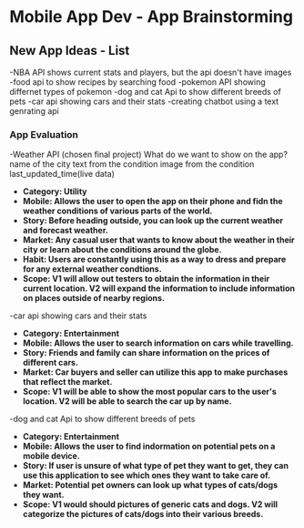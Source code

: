 Mobile App Dev - App Brainstorming
===

## New App Ideas - List
-NBA API
    shows current stats and players, but the api doesn't have images
-food api to show recipes by searching food
-pokemon API showing differnet types of pokemon
-dog and cat Api to show different breeds of pets
-car api showing cars and their stats
-creating chatbot using a text genrating api

### App Evaluation

-Weather API (chosen final project)
What do we want to show on the app?
name of the city
text from the condition
image from the condition
last_updated_time(live data)
- **Category: Utility**
- **Mobile: Allows the user to open the app on their phone and fidn the weather conditions of various parts of the world.**
- **Story: Before heading outside, you can look up the current weather and forecast weather.**
- **Market: Any casual user that wants to know about the weather in their city or learn about the conditions around the globe.**
- **Habit: Users are constantly using this as a way to dress and prepare for any external weather condtions.**
- **Scope: V1 will allow out testers to obtain the information in their current location. V2 will expand the information to include information on places outside of nearby regions.**

-car api showing cars and their stats
- **Category: Entertainment**
- **Mobile: Allows the user to search information on cars while travelling.**
- **Story: Friends and family can share information on the prices of different cars.**
- **Market: Car buyers and seller can utilize this app to make purchases that reflect the market.**
- **Scope: V1 will be able to show the most popular cars to the user's location. V2 will be able to search the car up by name.**

-dog and cat Api to show different breeds of pets
- **Category: Entertainment**
- **Mobile: Allows the user to find indormation on potential pets on a mobile device.**
- **Story: If user is unsure of what type of pet they want to get, they can use this application to see which ones they want to take care of.**
- **Market: Potential pet owners can look up what types of cats/dogs they want.**
- **Scope: V1 would should pictures of generic cats and dogs. V2 will categorize the pictures of cats/dogs into their various breeds.**

